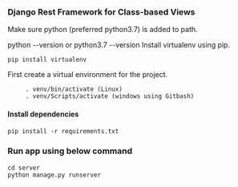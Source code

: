 ### Django Rest Framework for Class-based Views

Make sure python (preferred python3.7) is added to path.

python --version or python3.7 --version Install virtualenv using pip.
```
pip install virtualenv
```

First create a virtual environment for the project.

```virtualenv -p python3.7 venv or virtualenv venv
     . venv/bin/activate (Linux)
     . venv/Scripts/activate (windows using Gitbash)
 ```
#### Install dependencies
 ```
pip install -r requirements.txt
```
### Run app using below command
```
cd server
python manage.py runserver
```
